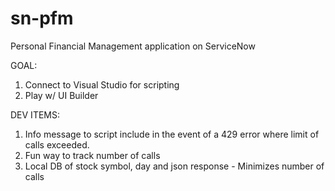 # sn-pfm
Personal Financial Management application on ServiceNow

GOAL:
1. Connect to Visual Studio for scripting
2. Play w/ UI Builder

DEV ITEMS:
1. Info message to script include in the event of a 429 error where limit of calls exceeded.
2. Fun way to track number of calls
3. Local DB of stock symbol, day and json response - Minimizes number of calls
